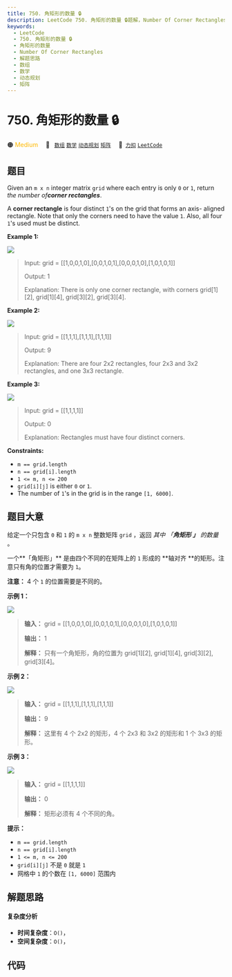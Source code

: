 ```yaml
---
title: 750. 角矩形的数量 🔒
description: LeetCode 750. 角矩形的数量 🔒题解，Number Of Corner Rectangles，包含解题思路、复杂度分析以及完整的 JavaScript 代码实现。
keywords:
  - LeetCode
  - 750. 角矩形的数量 🔒
  - 角矩形的数量
  - Number Of Corner Rectangles
  - 解题思路
  - 数组
  - 数学
  - 动态规划
  - 矩阵
---
```


# 750. 角矩形的数量 🔒

🟠 <font color=#ffb800>Medium</font>&emsp; 🔖&ensp; [`数组`](/tag/array.md) [`数学`](/tag/math.md) [`动态规划`](/tag/dynamic-programming.md) [`矩阵`](/tag/matrix.md)&emsp; 🔗&ensp;[`力扣`](https://leetcode.cn/problems/number-of-corner-rectangles) [`LeetCode`](https://leetcode.com/problems/number-of-corner-rectangles)

## 题目

Given an `m x n` integer matrix `grid` where each entry is only `0` or `1`,
return _the number of**corner rectangles**_.

A **corner rectangle** is four distinct `1`'s on the grid that forms an axis-
aligned rectangle. Note that only the corners need to have the value `1`.
Also, all four `1`'s used must be distinct.



**Example 1:**

![](https://fastly.jsdelivr.net/gh/doocs/leetcode@main/solution/0700-0799/0750.Number%20Of%20Corner%20Rectangles/images/cornerrec1-grid.jpg)

> Input: grid = [[1,0,0,1,0],[0,0,1,0,1],[0,0,0,1,0],[1,0,1,0,1]]
> 
> Output: 1
> 
> Explanation: There is only one corner rectangle, with corners grid[1][2], grid[1][4], grid[3][2], grid[3][4].

**Example 2:**

![](https://fastly.jsdelivr.net/gh/doocs/leetcode@main/solution/0700-0799/0750.Number%20Of%20Corner%20Rectangles/images/cornerrec2-grid.jpg)

> Input: grid = [[1,1,1],[1,1,1],[1,1,1]]
> 
> Output: 9
> 
> Explanation: There are four 2x2 rectangles, four 2x3 and 3x2 rectangles, and one 3x3 rectangle.

**Example 3:**

![](https://fastly.jsdelivr.net/gh/doocs/leetcode@main/solution/0700-0799/0750.Number%20Of%20Corner%20Rectangles/images/cornerrec3-grid.jpg)

> Input: grid = [[1,1,1,1]]
> 
> Output: 0
> 
> Explanation: Rectangles must have four distinct corners.

**Constraints:**

  * `m == grid.length`
  * `n == grid[i].length`
  * `1 <= m, n <= 200`
  * `grid[i][j]` is either `0` or `1`.
  * The number of `1`'s in the grid is in the range `[1, 6000]`.


## 题目大意

给定一个只包含 `0` 和 `1` 的 `m x n` 整数矩阵 `grid` ，返回 _其中 「**角矩形 」** 的数量_ 。

一个**「角矩形」** 是由四个不同的在矩阵上的 `1` 形成的 **轴对齐  **的矩形。注意只有角的位置才需要为 `1`。

**注意：** 4 个 `1` 的位置需要是不同的。



**示例 1：**

![](https://fastly.jsdelivr.net/gh/doocs/leetcode@main/solution/0700-0799/0750.Number%20Of%20Corner%20Rectangles/images/cornerrec1-grid.jpg)

> 
> 
> 
> 
> 
> **输入：** grid = [[1,0,0,1,0],[0,0,1,0,1],[0,0,0,1,0],[1,0,1,0,1]]
> 
> **输出：** 1
> 
> **解释：** 只有一个角矩形，角的位置为 grid[1][2], grid[1][4], grid[3][2], grid[3][4]。
> 
> 

**示例 2：**

![](https://fastly.jsdelivr.net/gh/doocs/leetcode@main/solution/0700-0799/0750.Number%20Of%20Corner%20Rectangles/images/cornerrec2-grid.jpg)

> 
> 
> 
> 
> 
> **输入：** grid = [[1,1,1],[1,1,1],[1,1,1]]
> 
> **输出：** 9
> 
> **解释：** 这里有 4 个 2x2 的矩形，4 个 2x3 和 3x2 的矩形和 1 个 3x3 的矩形。
> 
> 

**示例 3：**

![](https://fastly.jsdelivr.net/gh/doocs/leetcode@main/solution/0700-0799/0750.Number%20Of%20Corner%20Rectangles/images/cornerrec3-grid.jpg)

> 
> 
> 
> 
> 
> **输入：** grid = [[1,1,1,1]]
> 
> **输出：** 0
> 
> **解释：** 矩形必须有 4 个不同的角。
> 
> 



**提示：**

  * `m == grid.length`
  * `n == grid[i].length`
  * `1 <= m, n <= 200`
  * `grid[i][j]` 不是 `0` 就是 `1`
  * 网格中 `1` 的个数在 `[1, 6000]` 范围内


## 解题思路

#### 复杂度分析

- **时间复杂度**：`O()`，
- **空间复杂度**：`O()`，

## 代码

```javascript

```